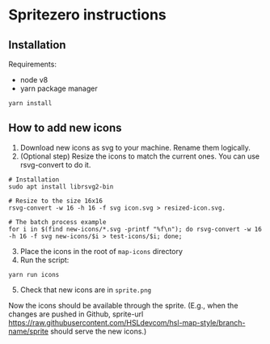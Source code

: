 # Spritezero instructions

## Installation

Requirements:
- node v8
- yarn package manager

```
yarn install
```

## How to add new icons

1. Download new icons as svg to your machine. Rename them logically.
2. (Optional step) Resize the icons to match the current ones. You can use rsvg-convert to do it.
```
# Installation
sudo apt install librsvg2-bin

# Resize to the size 16x16
rsvg-convert -w 16 -h 16 -f svg icon.svg > resized-icon.svg.

# The batch process example
for i in $(find new-icons/*.svg -printf "%f\n"); do rsvg-convert -w 16 -h 16 -f svg new-icons/$i > test-icons/$i; done;
```
3. Place the icons in the root of `map-icons` directory
4. Run the script:
```
yarn run icons
```
5. Check that new icons are in `sprite.png`

Now the icons should be available through the sprite. (E.g., when the changes are pushed in Github, sprite-url https://raw.githubusercontent.com/HSLdevcom/hsl-map-style/branch-name/sprite should serve the new icons.)
